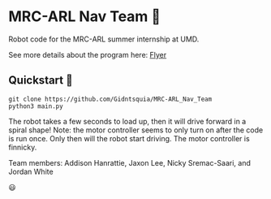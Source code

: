 # MRC-ARL Nav Team :robot:
Robot code for the MRC-ARL summer internship at UMD.

See more details about the program here:
[Flyer](https://bpb-us-e1.wpmucdn.com/blog.umd.edu/dist/d/961/files/2023/03/ARLSummerResearchExperienceFlyer2023.pdf)

## Quickstart :rocket:
```
git clone https://github.com/Gidntsquia/MRC-ARL_Nav_Team
python3 main.py
```

The robot takes a few seconds to load up, then it will drive
forward in a spiral shape! Note: the motor controller seems
to only turn on after the code is run once. Only then will 
the robot start driving. The motor controller is finnicky.

Team members: Addison Hanrattie, Jaxon Lee, Nicky Sremac-Saari, and Jordan White

:smiley:

